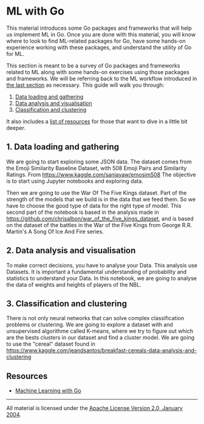 # ML with Go

This material introduces some Go packages and frameworks that will help us implement ML in Go. Once you are done with this material, you will know where to look to find ML-related packages for Go, have some hands-on experience working with these packages, and understand the utility of Go for ML.

This section is meant to be a survey of Go packages and frameworks related to ML along with some hands-on exercises using those packages and frameworks. We will be referring back to the ML workflow introduced in [the last section](../ml_workflow) as necessary.  This guide will walk you through:

1. [Data loading and gathering](#1.-data-loading-and-gathering)
2. [Data analysis and visualisation](#2.-data-analysis-and-visualisation)
3. [Classification and clustering](#3.-classification-and-clustering)

It also includes a [list of resources](#resources) for those that want to dive in a little bit deeper.

## 1. Data loading and gathering

We are going to start exploring some JSON data. The dataset comes from the Emoji Similarity Baseline Dataset, with 508 Emoji Pairs and Similarity Ratings. From https://www.kaggle.com/sanjayaw/emosim508
The objective is to start using Jupyter notebooks and exploring data.

Then we are going to use the War Of The Five Kings dataset.
Part of the strength of the models that we build is in the data that we feed them. So we have to choose the good type of data for the right type of model. 
This second part of the notebook is based in the analysis made in https://github.com/chrisalbon/war_of_the_five_kings_dataset, and is based on the dataset of the battles in the War of the Five Kings from George R.R. Martin's A Song Of Ice And Fire series.


## 2. Data analysis and visualisation

To make correct decisions, you have to analyse your Data. This analysis use Datasets. It is important a fundamental understanding of probability and statistics to understand your Data.
In this notebook, we are going to analyse the data of weights and heights of players of the NBL.


## 3. Classification and clustering

There is not only neural networks that can solve complex classification problems or clustering.
We are going to explore a dataset with and unsupervised algorithme called K-means, where we try to figure out which are the bests clusters in our dataset and find a cluster model.
We are going to use the "cereal" dataset found in https://www.kaggle.com/jeandsantos/breakfast-cereals-data-analysis-and-clustering 


## Resources

- [Machine Learning with Go](https://www.packtpub.com/big-data-and-business-intelligence/machine-learning-go)  

___
All material is licensed under the [Apache License Version 2.0, January 2004](http://www.apache.org/licenses/LICENSE-2.0).
